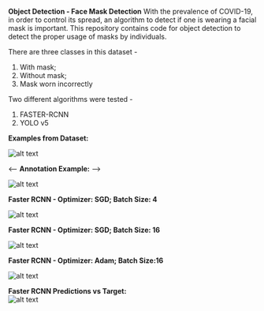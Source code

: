 

**Object Detection - Face Mask Detection**
With the prevalence of COVID-19, in order to control its spread, an algorithm to detect if one is wearing
a facial mask is important. This repository contains code for object detection to detect the proper usage of masks by individuals.

There are three classes in this dataset - 
1) With mask;
2) Without mask;
3) Mask worn incorrectly

Two different algorithms were tested - 
1) FASTER-RCNN
2) YOLO v5

**Examples from Dataset:**  

![alt text](https://github.com/BaluHarshavardan99/Object-Detection-Face-Mask-Detection/blob/main/dataset_examples.png)

<-- **Annotation Example:** --> 

![alt text](https://github.com/BaluHarshavardan99/Object-Detection-Face-Mask-Detection/blob/main/annotations.jpg)

**Faster RCNN - Optimizer: SGD; Batch Size: 4** 

![alt text](https://github.com/BaluHarshavardan99/Object-Detection-Face-Mask-Detection/blob/main/SGD_EPOCHS_B4.png)

**Faster RCNN - Optimizer: SGD; Batch Size: 16**  

![alt text](https://github.com/BaluHarshavardan99/Object-Detection-Face-Mask-Detection/blob/main/SGD_B16_RESULTS.png)


**Faster RCNN - Optimizer: Adam; Batch Size:16**   

![alt text](https://github.com/BaluHarshavardan99/Object-Detection-Face-Mask-Detection/blob/main/adam_b16_epochs.png)


**Faster RCNN Predictions vs Target:**  
![alt text](https://github.com/BaluHarshavardan99/Object-Detection-Face-Mask-Detection/blob/main/Faster%20RCNN%20Predictions.png)





